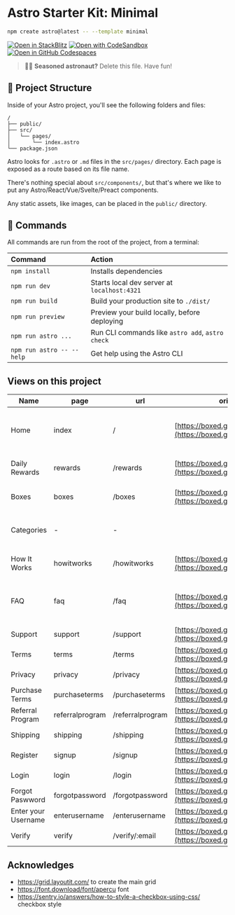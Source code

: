 # Astro Starter Kit: Minimal

```sh
npm create astro@latest -- --template minimal
```

[![Open in StackBlitz](https://developer.stackblitz.com/img/open_in_stackblitz.svg)](https://stackblitz.com/github/withastro/astro/tree/latest/examples/minimal)
[![Open with CodeSandbox](https://assets.codesandbox.io/github/button-edit-lime.svg)](https://codesandbox.io/p/sandbox/github/withastro/astro/tree/latest/examples/minimal)
[![Open in GitHub Codespaces](https://github.com/codespaces/badge.svg)](https://codespaces.new/withastro/astro?devcontainer_path=.devcontainer/minimal/devcontainer.json)

> 🧑‍🚀 **Seasoned astronaut?** Delete this file. Have fun!

## 🚀 Project Structure

Inside of your Astro project, you'll see the following folders and files:

```text
/
├── public/
├── src/
│   └── pages/
│       └── index.astro
└── package.json
```

Astro looks for `.astro` or `.md` files in the `src/pages/` directory. Each page is exposed as a route based on its file name.

There's nothing special about `src/components/`, but that's where we like to put any Astro/React/Vue/Svelte/Preact components.

Any static assets, like images, can be placed in the `public/` directory.

## 🧞 Commands

All commands are run from the root of the project, from a terminal:

| Command                   | Action                                           |
| :------------------------ | :----------------------------------------------- |
| `npm install`             | Installs dependencies                            |
| `npm run dev`             | Starts local dev server at `localhost:4321`      |
| `npm run build`           | Build your production site to `./dist/`          |
| `npm run preview`         | Preview your build locally, before deploying     |
| `npm run astro ...`       | Run CLI commands like `astro add`, `astro check` |
| `npm run astro -- --help` | Get help using the Astro CLI                     |

## Views on this project

| Name            | page           | url             | original                                                           | Comment                                 |
| --------------- | -------------- | --------------- | ------------------------------------------------------------------ | --------------------------------------- |
| Home            | index          | /               | [https://boxed.gg/](https://boxed.gg/)                             | banner and sections with a lot of cards |
| Daily Rewards   | rewards        | /rewards        | [https://boxed.gg/rewards](https://boxed.gg/rewards)               | banner and 12 cards<br>                 |
| Boxes           | boxes          | /boxes          | [https://boxed.gg/boxes](https://boxed.gg/boxes)                   | Filters and 41 cards                    |
| Categories      | \-             | \-              |                                                                    | (open a modal in current page)          |
| How It Works    | howitworks     | /howitworks     | [https://boxed.gg/howitworks](https://boxed.gg/howitworks)         | Hero, 4 cards and FAQ                   |
| FAQ             | faq            | /faq            | [https://boxed.gg/faq](https://boxed.gg/faq)                       | FAQ along an image and a button         |
| Support         | support        | /support        | [https://boxed.gg/support](https://boxed.gg/support)               | Title and 3 cards                       |
| Terms           | terms          | /terms          | [https://boxed.gg/terms](https://boxed.gg/terms)                   | Wall of text                            |
| Privacy         | privacy        | /privacy        | [https://boxed.gg/privacy](https://boxed.gg/privacy)               | Wall of text                            |
| Purchase Terms  | purchaseterms  | /purchaseterms  | [https://boxed.gg/purchaseterms](https://boxed.gg/purchaseterms)   | Wall of text                            |
| Referral Program | referralprogram | /referralprogram | [https://boxed.gg/referralprogram](https://boxed.gg/referralprogram) | Wall of text                       |
| Shipping        | shipping       | /shipping       | [https://boxed.gg/shipping](https://boxed.gg/shipping)             | Wall of text                            |
| Register        | signup         | /signup         | [https://boxed.gg/signup](https://boxed.gg/signup)                 | Form                                    |
| Login           | login          | /login          | [https://boxed.gg/login](https://boxed.gg/login)                   | Form                                    |
| Forgot Paswword | forgotpassword | /forgotpassword | [https://boxed.gg/forgotpassword](https://boxed.gg/forgotpassword) | Form                                    |
| Enter your Username | enterusername | /enterusername | [https://boxed.gg/enterusername](https://boxed.gg/enterusername) | Form                                    |
| Verify          | verify         | /verify/:email  | [https://boxed.gg/verify](https://boxed.gg/verify)                 | Form                                    |

## Acknowledges

- https://grid.layoutit.com/ to create the main grid
- https://font.download/font/apercu font
- https://sentry.io/answers/how-to-style-a-checkbox-using-css/ checkbox style
